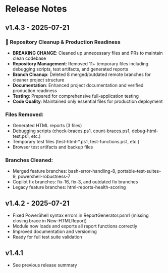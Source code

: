 # Release Notes

## v1.4.3 - 2025-07-21
### 🧹 Repository Cleanup & Production Readiness
- **BREAKING CHANGE**: Cleaned up unnecessary files and PRs to maintain clean codebase
- **Repository Management**: Removed 11+ temporary files including debugging scripts, test artifacts, and generated reports
- **Branch Cleanup**: Deleted 8 merged/outdated remote branches for cleaner project structure
- **Documentation**: Enhanced project documentation and verified production readiness
- **Testing**: Prepared for comprehensive full-application testing
- **Code Quality**: Maintained only essential files for production deployment

### Files Removed:
- Generated HTML reports (3 files)
- Debugging scripts (check-braces.ps1, count-braces.ps1, debug-html-test.ps1, etc.)
- Temporary test files (test-html-*.ps1, test-functions.ps1, etc.)
- Browser test artifacts and backup files

### Branches Cleaned:
- Merged feature branches: bash-error-handling-8, portable-test-suites-9, powershell-robustness-7
- Copilot fix branches: fix-16, fix-3, and outdated fix branches
- Legacy feature branches: html-reports-health-scoring

## v1.4.2 - 2025-07-21
- Fixed PowerShell syntax errors in ReportGenerator.psm1 (missing closing brace in New-HTMLReport)
- Module now loads and exports all report functions correctly
- Improved documentation and versioning
- Ready for full test suite validation

## v1.4.1
- See previous release summary
